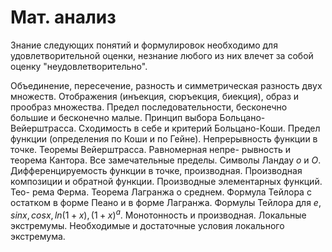 # Мат. анализ
Знание следующих понятий и формулировок необходимо для удовлетворительной оценки, незнание любого из них влечет за собой оценку "неудовлетворительно".

Объединение, пересечение, разность и симметрическая разность двух множеств. Отображения (инъекция, сюръекция, биекция), образ и прообраз множества. Предел последовательности, бесконечно большие и бесконечно малые. Принцип выбора Больцано-Вейерштрасса. Сходимость в себе и критерий Больцано-Коши. Предел функции (определения по Коши и по Гейне). Непрерывность функции в точке. Теоремы Вейерштрасса. Равномерная непре- рывность и теорема Кантора. Все замечательные пределы. Символы Ландау $о$ и $О$. Дифференцируемость функции в точке, производная. Производная композиции и обратной функции. Производные элементарных функций. Тео- рема Ферма. Теорема Лагранжа о среднем. Формула Тейлора с остатком в форме Пеано и в форме Лагранжа. Формулы Тейлора для $e, sinx, cos x, ln(1 + x), (1 + x)^а$. Монотонность и производная. Локальные экстремумы. Необходимые и достаточные условия локального экстремума.
